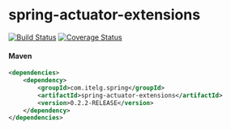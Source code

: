 spring-actuator-extensions
============

[![Build Status](https://travis-ci.org/julian-eggers/spring-actuator-extensions.svg?branch=master)](https://travis-ci.org/julian-eggers/spring-actuator-extensions)
[![Coverage Status](https://coveralls.io/repos/julian-eggers/spring-actuator-extensions/badge.svg?branch=master&service=github)](https://coveralls.io/github/julian-eggers/spring-actuator-extensions?branch=master)

#### Maven
```xml
<dependencies>
	<dependency>
		<groupId>com.itelg.spring</groupId>
		<artifactId>spring-actuator-extensions</artifactId>
		<version>0.2.2-RELEASE</version>
	</dependency>
</dependencies>